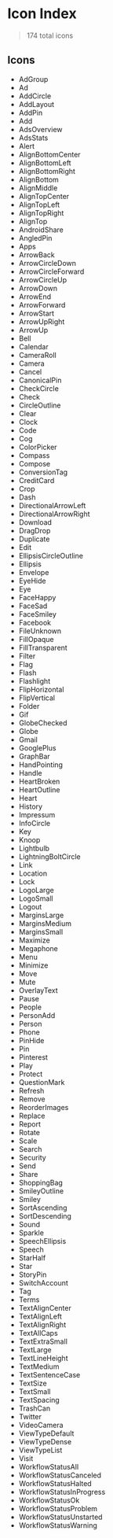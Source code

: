 # Icon Index

> 174 total icons

## Icons

- AdGroup
- Ad
- AddCircle
- AddLayout
- AddPin
- Add
- AdsOverview
- AdsStats
- Alert
- AlignBottomCenter
- AlignBottomLeft
- AlignBottomRight
- AlignBottom
- AlignMiddle
- AlignTopCenter
- AlignTopLeft
- AlignTopRight
- AlignTop
- AndroidShare
- AngledPin
- Apps
- ArrowBack
- ArrowCircleDown
- ArrowCircleForward
- ArrowCircleUp
- ArrowDown
- ArrowEnd
- ArrowForward
- ArrowStart
- ArrowUpRight
- ArrowUp
- Bell
- Calendar
- CameraRoll
- Camera
- Cancel
- CanonicalPin
- CheckCircle
- Check
- CircleOutline
- Clear
- Clock
- Code
- Cog
- ColorPicker
- Compass
- Compose
- ConversionTag
- CreditCard
- Crop
- Dash
- DirectionalArrowLeft
- DirectionalArrowRight
- Download
- DragDrop
- Duplicate
- Edit
- EllipsisCircleOutline
- Ellipsis
- Envelope
- EyeHide
- Eye
- FaceHappy
- FaceSad
- FaceSmiley
- Facebook
- FileUnknown
- FillOpaque
- FillTransparent
- Filter
- Flag
- Flash
- Flashlight
- FlipHorizontal
- FlipVertical
- Folder
- Gif
- GlobeChecked
- Globe
- Gmail
- GooglePlus
- GraphBar
- HandPointing
- Handle
- HeartBroken
- HeartOutline
- Heart
- History
- Impressum
- InfoCircle
- Key
- Knoop
- Lightbulb
- LightningBoltCircle
- Link
- Location
- Lock
- LogoLarge
- LogoSmall
- Logout
- MarginsLarge
- MarginsMedium
- MarginsSmall
- Maximize
- Megaphone
- Menu
- Minimize
- Move
- Mute
- OverlayText
- Pause
- People
- PersonAdd
- Person
- Phone
- PinHide
- Pin
- Pinterest
- Play
- Protect
- QuestionMark
- Refresh
- Remove
- ReorderImages
- Replace
- Report
- Rotate
- Scale
- Search
- Security
- Send
- Share
- ShoppingBag
- SmileyOutline
- Smiley
- SortAscending
- SortDescending
- Sound
- Sparkle
- SpeechEllipsis
- Speech
- StarHalf
- Star
- StoryPin
- SwitchAccount
- Tag
- Terms
- TextAlignCenter
- TextAlignLeft
- TextAlignRight
- TextAllCaps
- TextExtraSmall
- TextLarge
- TextLineHeight
- TextMedium
- TextSentenceCase
- TextSize
- TextSmall
- TextSpacing
- TrashCan
- Twitter
- VideoCamera
- ViewTypeDefault
- ViewTypeDense
- ViewTypeList
- Visit
- WorkflowStatusAll
- WorkflowStatusCanceled
- WorkflowStatusHalted
- WorkflowStatusInProgress
- WorkflowStatusOk
- WorkflowStatusProblem
- WorkflowStatusUnstarted
- WorkflowStatusWarning

